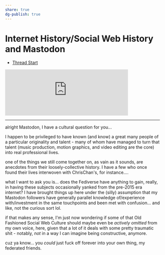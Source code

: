 ```yaml
---
share: true
dg-publish: true
---
```

# Internet History/Social Web History and Mastodon

- [Thread Start](https://mastodon.social/@DavidBlue/108503389910505265)

<iframe src="https://mastodon.social/@DavidBlue/108503389910505265/embed" class="mastodon-embed" style="max-width: 100%; border: 0" width="400" allowfullscreen="allowfullscreen"></iframe><script src="https://mastodon.social/embed.js" async="async"></script>

---

alright Mastodon, I have a cultural question for you...

I happen to be privileged to have known (and know) a great many people of a particular originality and talent - many of whom have managed to turn that talent (music production, motion graphics, and video editing are the core) into real professional lives.

one of the things we still come together on, as vain as it sounds, are anecdotes from their loosely-collective history. I have a few who once found their lives interwoven with ChrisChan's, for instance....

what I want to ask you is... does the Fediverse have anything to gain, really, in having these subjects occasionally yanked from the pre-2015 era internet? I have brought things up here under the (silly) assumption that my Mastodon followers have generally parallel knowledge of/experience with/investment in the same touchpoints and been met with confusion... and like, not the curious sort lol.

if that makes any sense, I'm just now wondering if some of that Old Fashioned Social Web Culture should maybe even be *actively omitted* from my own voice, here, given that a lot of it deals with some pretty traumatic shit - notably, *not* in a way I can imagine being constructive, anymore.

cuz ya know... you *could* just fuck off forever into your own thing, my federated friends. 